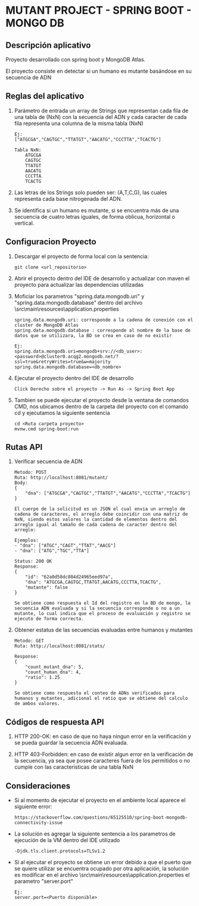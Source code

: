 # MUTANT PROJECT - SPRING BOOT - MONGO DB

## Descripción aplicativo

Proyecto desarrollado con spring boot y MongoDB Atlas.

El proyecto consiste en detectar si un humano es mutante basándose en su secuencia de ADN

## Reglas del aplicativo

1.  Parámetro de entrada un array de Strings que representan cada fila de una tabla de (NxN) con la secuencia del ADN y cada caracter de cada fila representa una columna de la misma tabla (NxN)

        Ej:
        ["ATGCGA","CAGTGC","TTATGT","AACATG","CCCTTA","TCACTG"]

        Tabla NxN:
            ATGCGA
            CAGTGC
            TTATGT
            AACATG
            CCCTTA
            TCACTG

2.  Las letras de los Strings solo pueden ser: (A,T,C,G), las cuales representa cada base nitrogenada del ADN.

3.  Se identifica si un humano es mutante, si se encuentra más de una secuencia de cuatro letras iguales, de forma oblicua, horizontal o vertical.

## Configuracion Proyecto

1.  Descargar el proyecto de forma local con la sentencia:

        git clone <url_repositorio>

2.  Abrir el proyecto dentro del IDE de desarrollo y actualizar con maven el proyecto para actualizar las dependencias utilizadas

3.  Moficiar los parametros "spring.data.mongodb.uri" y "spring.data.mongodb.database" dentro del archivo \src\main\resources\application.properties 

        spring.data.mongodb.uri: corresponde a la cadena de conexión con el cluster de MongoDB Atlas
        spring.data.mongodb.database : corresponde al nombre de la base de datos que se utilizara, la BD se crea en caso de no existir

        Ej:
        spring.data.mongodb.uri=mongodb+srv://<db_user>:<password>@cluster0.acqg2.mongodb.net/?ssl=true&retryWrites=true&w=majority
        spring.data.mongodb.database=<db_nombre>

4.  Ejecutar el proyecto dentro del IDE de desarrollo

        Click Derecho sobre el proyecto -> Run As -> Spring Boot App
        
5.  Tambien se puede ejecutar el proyecto desde la ventana de comandos CMD, nos ubicamos dentro de la carpeta del proyecto con el comando cd y ejecutamos la siguiente sentencia

        cd <Ruta carpeta proyecto>
        mvnw.cmd spring-boot:run

## Rutas API

1.  Verificar secuencia de ADN

        Metodo: POST
        Ruta: http://localhost:8081/mutant/
        Body:
        {
            "dna": ["ATGCGA","CAGTGC","TTATGT","AACATG","CCCTTA","TCACTG"]
        }

        El cuerpo de la solicitud es un JSON el cual envia un arreglo de cadena de caracteres, el arreglo debe coincidir con una matriz de NxN, siendo estos valores la cantidad de elementos dentro del arreglo igual al tamaño de cada cadena de caracter dentro del arreglo:

        Ejemplos:
        - "dna": ["ATGC","CAGT","TTAT","AACG"]
        - "dna": ["ATG","TGC","TTA"]

        Status: 200 OK
        Response:
        {
            "id": "62a0d50dc804d24965eed97a",
            "dna": "ATGCGA,CAGTGC,TTATGT,AACATG,CCCTTA,TCACTG",
            "mutante": false
        }

        Se obtiene como respuesta el Id del registro en la BD de mongo, la secuencia ADN evaluada y si la secuencia corresponde o no a un mutante, lo cual indica que el proceso de evaluación y registro se ejecuto de forma correcta.

        

2.  Obtener estatus de las secuencias evaluadas entre humanos y mutantes

        Metodo: GET
        Ruta: http://localhost:8081/stats/

        Response:
        {
            "count_mutant_dna": 5,
            "count_human_dna": 4,
            "ratio": 1.25
        }
        
        Se obtiene como respuesta el conteo de ADNs verificados para humanos y mutantes, adicional el ratio que se obtiene del calculo de ambos valores.


## Códigos de respuesta API
    
1.  HTTP 200-OK: en caso de que no haya ningun error en la verificación y se pueda guardar la secuencia ADN evaluada.

2.  HTTP 403-Forbidden: en caso de existir algun error en la verificación de la secuencia, ya sea que posee caracteres fuera de los permitidos o no cumple con las caracteristicas de una tabla NxN
    

## Consideraciones
-   Si al momento de ejecutar el proyecto en el ambiente local aparece el siguiente error:
        
        https://stackoverflow.com/questions/65125510/spring-boot-mongodb-connectivity-issue
        
-   La solución es agregar la siguiente sentencia a los parametros de ejecución de la VM dentro del IDE utilizado

        -Djdk.tls.client.protocols=TLSv1.2 

-   Si al ejecutar el proyecto se obtiene un error debido a que el puerto que se quiere utilizar se encuentra ocupado por otra aplicación, la solución es modificar en el archivo \src\main\resources\application.properties el parametro "server.port"

        Ej: 
        server.port=<Puerto disponible>
